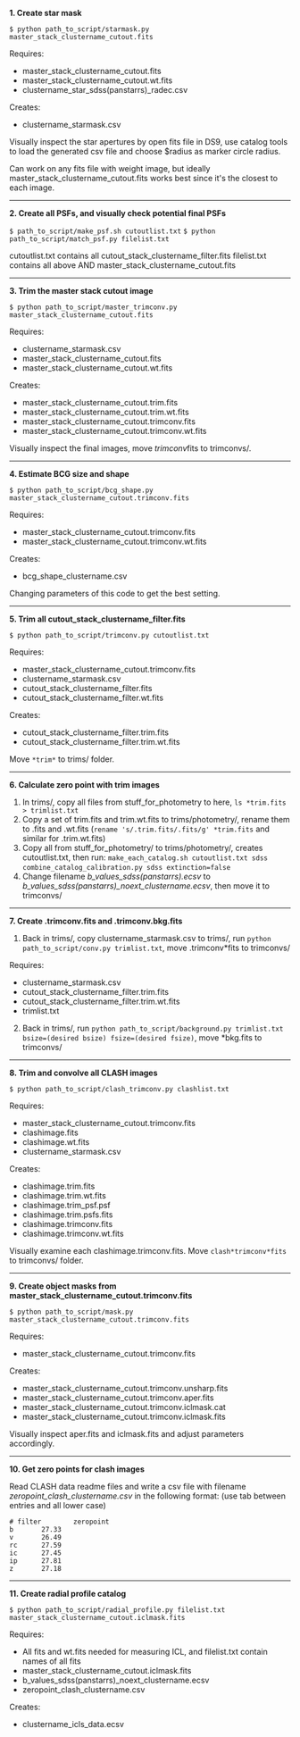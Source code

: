 

**1. Create star mask**

`$ python path_to_script/starmask.py master_stack_clustername_cutout.fits`

Requires:
- master_stack_clustername_cutout.fits
- master_stack_clustername_cutout.wt.fits
- clustername_star_sdss(panstarrs)_radec.csv

Creates:
- clustername_starmask.csv

Visually inspect the star apertures by open fits file in DS9, use catalog tools
to load the generated csv file and choose $radius as marker circle radius.

Can work on any fits file with weight image, but ideally master_stack_clustername_cutout.fits works best since it's the closest to each image.

------------------------------------

**2. Create all PSFs, and visually check potential final PSFs**

`$ path_to_script/make_psf.sh cutoutlist.txt`
`$ python path_to_script/match_psf.py filelist.txt`

cutoutlist.txt contains all cutout_stack_clustername_filter.fits
filelist.txt contains all above AND master_stack_clustername_cutout.fits

------------------------------------

**3. Trim the master stack cutout image**

`$ python path_to_script/master_trimconv.py master_stack_clustername_cutout.fits`

Requires:
- clustername_starmask.csv
- master_stack_clustername_cutout.fits
- master_stack_clustername_cutout.wt.fits
  
Creates:
- master_stack_clustername_cutout.trim.fits
- master_stack_clustername_cutout.trim.wt.fits
- master_stack_clustername_cutout.trimconv.fits
- master_stack_clustername_cutout.trimconv.wt.fits

Visually inspect the final images, move *trimconv*fits to trimconvs/.

------------------------------------

**4. Estimate BCG size and shape**

`$ python path_to_script/bcg_shape.py master_stack_clustername_cutout.trimconv.fits`

Requires:
- master_stack_clustername_cutout.trimconv.fits
- master_stack_clustername_cutout.trimconv.wt.fits
  
Creates:
- bcg_shape_clustername.csv

Changing parameters of this code to get the best setting.

------------------------------------

**5. Trim all cutout_stack_clustername_filter.fits**

`$ python path_to_script/trimconv.py cutoutlist.txt`

Requires:
- master_stack_clustername_cutout.trimconv.fits
- clustername_starmask.csv
- cutout_stack_clustername_filter.fits
- cutout_stack_clustername_filter.wt.fits
  
Creates:
- cutout_stack_clustername_filter.trim.fits
- cutout_stack_clustername_filter.trim.wt.fits

Move `*trim*` to trims/ folder.

------------------------------------

**6. Calculate zero point with trim images**

1. In trims/, copy all files from stuff_for_photometry to here, `ls *trim.fits > trimlist.txt`
2. Copy a set of trim.fits and trim.wt.fits to trims/photometry/, rename them to .fits and .wt.fits (`rename 's/.trim.fits/.fits/g' *trim.fits` and similar for .trim.wt.fits)
3. Copy all from stuff_for_photometry/ to trims/photometry/, creates cutoutlist.txt, then run:
    `make_each_catalog.sh cutoutlist.txt sdss`
    `combine_catalog_calibration.py sdss extinction=false`
4. Change filename *b_values_sdss(panstarrs).ecsv* to *b_values_sdss(panstarrs)_noext_clustername.ecsv*, then move it to trimconvs/

------------------------------------

**7. Create .trimconv.fits and .trimconv.bkg.fits**

1. Back in trims/, copy clustername_starmask.csv to trims/, run `python path_to_script/conv.py trimlist.txt`, move .trimconv*fits to trimconvs/

Requires:
- clustername_starmask.csv
- cutout_stack_clustername_filter.trim.fits
- cutout_stack_clustername_filter.trim.wt.fits
- trimlist.txt

2. Back in trims/, run `python path_to_script/background.py trimlist.txt bsize=(desired bsize) fsize=(desired fsize)`, move *bkg.fits to trimconvs/


------------------------------------

**8. Trim and convolve all CLASH images**

`$ python path_to_script/clash_trimconv.py clashlist.txt`

Requires:
- master_stack_clustername_cutout.trimconv.fits
- clashimage.fits
- clashimage.wt.fits
- clustername_starmask.csv

Creates:
- clashimage.trim.fits
- clashimage.trim.wt.fits
- clashimage.trim_psf.psf
- clashimage.trim.psfs.fits
- clashimage.trimconv.fits
- clashimage.trimconv.wt.fits

Visually examine each clashimage.trimconv.fits.
Move `clash*trimconv*fits` to trimconvs/ folder.

------------------------------------

**9. Create object masks from master_stack_clustername_cutout.trimconv.fits**

`$ python path_to_script/mask.py master_stack_clustername_cutout.trimconv.fits`

Requires:
- master_stack_clustername_cutout.trimconv.fits
  
Creates:
- master_stack_clustername_cutout.trimconv.unsharp.fits
- master_stack_clustername_cutout.trimconv.aper.fits
- master_stack_clustername_cutout.trimconv.iclmask.cat
- master_stack_clustername_cutout.trimconv.iclmask.fits

Visually inspect aper.fits and iclmask.fits and adjust parameters accordingly.

------------------------------------

**10. Get zero points for clash images**

Read CLASH data readme files and write a csv file with filename *zeropoint_clash_clustername.csv* in the following format:
(use tab between entries and all lower case)
```
# filter        zeropoint
b       27.33
v       26.49
rc      27.59
ic      27.45
ip      27.81
z       27.18
```

------------------------------------

**11. Create radial profile catalog**

`$ python path_to_script/radial_profile.py filelist.txt master_stack_clustername_cutout.iclmask.fits`

Requires:
- All fits and wt.fits needed for measuring ICL, and filelist.txt contain names of all fits
- master_stack_clustername_cutout.iclmask.fits
- b_values_sdss(panstarrs)_noext_clustername.ecsv
- zeropoint_clash_clustername.csv

Creates:
- clustername_icls_data.ecsv


